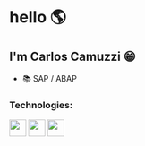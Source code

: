 # hello :earth_americas:

## I'm Carlos Camuzzi :grin:

- :books: SAP / ABAP

### Technologies:

<img src="https://cdn.jsdelivr.net/gh/devicons/devicon/icons/html5/html5-original.svg" width="30" height="30"/> <img src="https://cdn.jsdelivr.net/gh/devicons/devicon/icons/javascript/javascript-original.svg" width="30" height="30" />  <img src="https://cdn.jsdelivr.net/gh/devicons/devicon/icons/csharp/csharp-original.svg" width="30" height="30" /> 

<!--
**CarlosCamuzzi/CarlosCamuzzi** is a ✨ _special_ ✨ repository because its `README.md` (this file) appears on your GitHub profile.

Here are some ideas to get you started:

- 🔭 I’m currently working on ...
- 🌱 I’m currently learning ...
- 👯 I’m looking to collaborate on ...
- 🤔 I’m looking for help with ...
- 💬 Ask me about ...
- 📫 How to reach me: ...
- 😄 Pronouns: ...
- ⚡ Fun fact: ...
-->
